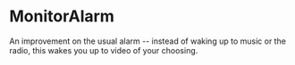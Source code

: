 MonitorAlarm
============

An improvement on the usual alarm -- instead of waking up to music or the radio, this wakes you up to video of your choosing. 
